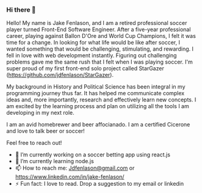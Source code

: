 ### Hi there 👋

Hello! My name is Jake Fenlason, and I am a retired professional soccer player turned Front-End Software Engineer. After a five-year professional career, playing against Ballon D'Ore and World Cup Champions, I felt it was time for a change. In looking for what life would be like after soccer, I wanted something that would be challenging, stimulating, and rewarding. I fell in love with web development instantly. Figuring out challenging problems gave me the same rush that I felt when I was playing soccer. I'm super proud of my first front-end solo project called StarGazer (https://github.com/jdfenlason/StarGazer).

My background in History and Political Science has been integral in my programming journey thus far. It has helped me communicate complex ideas and, more importantly, research and effectively learn new concepts. I am excited by the learning process and plan on utilizing all the tools I am developing in my next role.

I am an avid homebrewer and beer affocianado.  I am a certified Cicerone and love to talk beer or soccer! 

Feel free to reach out!

- 🔭 I’m currently working on a soccer betting app using react.js
- 🌱 I’m currently learning node.js
- 📫 How to reach me: Jdfenlason@gmail.com or https://www.linkedin.com/in/jake-fenlason/
- ⚡ Fun fact: I love to read.  Drop a suggestion to my email or linkedin
